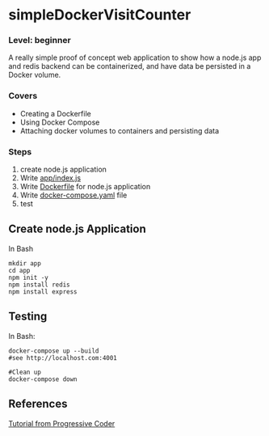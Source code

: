 # simpleDockerVisitCounter
### Level: beginner
A really simple proof of concept web application to show how a node.js app and redis backend can be containerized, and have data be persisted in a Docker volume.

### Covers
  * Creating a Dockerfile
  * Using Docker Compose
  * Attaching docker volumes to containers and persisting data

### Steps
  1. create node.js application
  1. Write [app/index.js](/docker/visitcounter/app/index.js)
  1. Write [Dockerfile](/docker/visitcounter/Dockerfile) for node.js application
  1. Write [docker-compose.yaml](/docker/visitcounter/docker-compose.yaml) file
  1. test
  
## Create node.js Application

In Bash
```
mkdir app
cd app
npm init -y
npm install redis
npm install express
```

## Testing
In Bash:
```
docker-compose up --build
#see http://localhost.com:4001

#Clean up
docker-compose down
```

## References
[Tutorial from Progressive Coder](http://progressivecoder.com/docker-compose-nodejs-application-with-redis-integration/)
